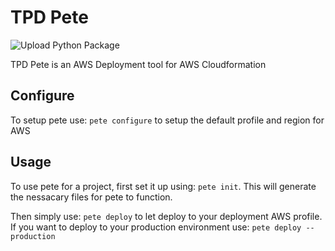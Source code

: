# TPD Pete
![Upload Python Package](https://github.com/totalpunch/TPD-Pete/workflows/Upload%20Python%20Package/badge.svg)

TPD Pete is an AWS Deployment tool for AWS Cloudformation

## Configure

To setup pete use: `pete configure` to setup the default profile and region for AWS

## Usage

To use pete for a project, first set it up using: `pete init`.
This will generate the nessacary files for pete to function.

Then simply use: `pete deploy` to let deploy to your deployment AWS profile.
If you want to deploy to your production environment use: `pete deploy --production`
